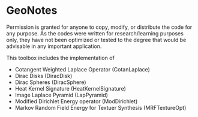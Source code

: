 # GeoNotes
Permission is granted for anyone to copy, modify, or distribute the code for any purpose. As the codes were written for research/learning purposes only, they have not been optimized or tested to the degree that would be advisable in any important application. 

This toolbox includes the implementation of 
- Cotangent Weighted Laplace Operator (CotanLaplace)
- Dirac Disks (DiracDisk)
- Dirac Spheres (DiracSphere)
- Heat Kernel Signature (HeatKernelSignature)
- Image Laplace Pyramid (LapPyramid)
- Modified Dirichlet Energy operator (ModDirichlet)
- Markov Random Field Energy for Textuer Synthesis (MRFTextureOpt)
